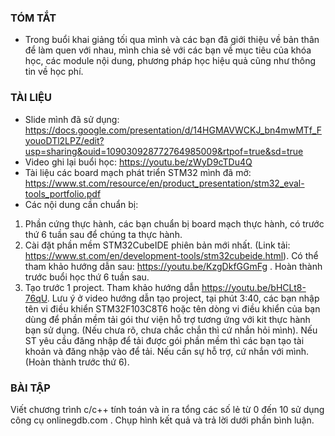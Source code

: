 ### TÓM TẮT
- Trong buổi khai giảng tối qua mình và các bạn đã giới thiệu về bản thân để làm quen với nhau, mình chia sẻ với các bạn về mục tiêu của khóa học, các module nội dung, phương pháp học hiệu quả cũng như thông tin về học phí.

### TÀI LIỆU
- Slide mình đã sử dụng: https://docs.google.com/presentation/d/14HGMAVWCKJ_bn4mwMTf_FyouoDTl2LPZ/edit?usp=sharing&ouid=109030928772764985009&rtpof=true&sd=true
- Video ghi lại buổi học: https://youtu.be/zWyD9cTDu4Q
- Tài liệu các board mạch phát triển STM32 mình đã mở: https://www.st.com/resource/en/product_presentation/stm32_eval-tools_portfolio.pdf
- Các nội dung cần chuẩn bị:
1. Phần cứng thực hành, các bạn chuẩn bị board mạch thực hành, có trước thứ 6 tuần sau để chúng ta thực hành.
2. Cài đặt phần mềm STM32CubeIDE phiên bản mới nhất. (Link tải: https://www.st.com/en/development-tools/stm32cubeide.html). Có thể tham khảo hướng dẫn sau: https://youtu.be/KzgDkfGGmFg . Hoàn thành trước buổi học thứ 6 tuần sau.
3. Tạo trước 1 project. Tham khảo hướng dẫn https://youtu.be/bHCLt8-76qU.
Lưu ý ở video hướng dẫn tạo project, tại phút 3:40, các bạn nhập tên vi điều khiển STM32F103C8T6 hoặc tên dòng vi điều khiển của bạn dùng để phần mềm tải gói thư viện hỗ trợ tương ứng với kit thực hành bạn sử dụng. (Nếu chưa rõ, chưa chắc chắn thì cứ nhắn hỏi mình). Nếu ST yêu cầu đăng nhập để tải được gói phần mềm thì các bạn tạo tài khoản và đăng nhập vào để tải. Nếu cần sự hỗ trợ, cứ nhắn với mình. (Hoàn thành trước thứ 6).

### BÀI TẬP
Viết chương trình c/c++ tính toán và in ra tổng các số lẻ từ 0 đến 10 sử dụng công cụ onlinegdb.com .
Chụp hình kết quả và trả lời dưới phần bình luận.
